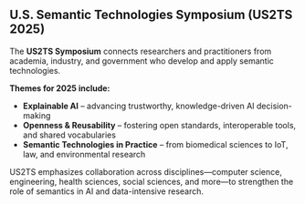 ## U.S. Semantic Technologies Symposium (US2TS 2025)

The **US2TS Symposium** connects researchers and practitioners from academia, industry, and government who develop and apply semantic technologies.

**Themes for 2025 include:**

- **Explainable AI** – advancing trustworthy, knowledge-driven AI decision-making
- **Openness & Reusability** – fostering open standards, interoperable tools, and shared vocabularies
- **Semantic Technologies in Practice** – from biomedical sciences to IoT, law, and environmental research

US2TS emphasizes collaboration across disciplines—computer science, engineering, health sciences, social sciences, and more—to strengthen the role of semantics in AI and data-intensive research.
